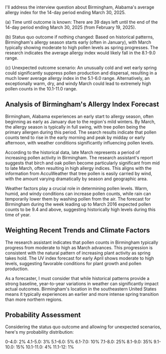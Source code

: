 I'll address the interview question about Birmingham, Alabama's average allergy index for the 14-day period ending March 30, 2025.

(a) Time until outcome is known: There are 39 days left until the end of the 14-day period ending March 30, 2025 (from February 19, 2025).

(b) Status quo outcome if nothing changed: Based on historical patterns, Birmingham's allergy season starts early (often in January), with March typically showing moderate to high pollen levels as spring progresses. The research indicates the average allergy index would likely fall in the 8.1-9.0 range.

(c) Unexpected outcome scenario: An unusually cold and wet early spring could significantly suppress pollen production and dispersal, resulting in a much lower average allergy index in the 5.1-6.0 range. Alternatively, an exceptionally warm, dry, and windy March could lead to extremely high pollen counts in the 10.1-11.0 range.

## Analysis of Birmingham's Allergy Index Forecast

Birmingham, Alabama experiences an early start to allergy season, often beginning as early as January due to the region's mild winters. By March, the allergy season is typically in full swing, with tree pollen being the primary allergen during this period. The search results indicate that pollen counts tend to rise in the early morning and peak by midday or early afternoon, with weather conditions significantly influencing pollen levels.

According to the historical data, late March represents a period of increasing pollen activity in Birmingham. The research assistant's report suggests that birch and oak pollen become particularly significant from mid to late March, often resulting in high allergy indices. This aligns with the information from AccuWeather that tree pollen is easily carried by wind, with the amount varying dramatically by season and geographic area.

Weather factors play a crucial role in determining pollen levels. Warm, humid, and windy conditions can increase pollen counts, while rain can temporarily lower them by washing pollen from the air. The forecast for Birmingham during the week leading up to March 2016 expected pollen counts to be 9.4 and above, suggesting historically high levels during this time of year.

## Weighting Recent Trends and Climate Factors

The research assistant indicates that pollen counts in Birmingham typically progress from moderate to high as March advances. This progression is consistent with the natural pattern of increasing plant activity as spring takes hold. The UV index forecast for early April shows moderate to high levels, suggesting favorable conditions for plant growth and pollen production.

As a forecaster, I must consider that while historical patterns provide a strong baseline, year-to-year variations in weather can significantly impact actual outcomes. Birmingham's location in the southeastern United States means it typically experiences an earlier and more intense spring transition than more northern regions.

## Probability Assessment

Considering the status quo outcome and allowing for unexpected scenarios, here's my probability distribution:

0-4.0: 2%
4.1-5.0: 3%
5.1-6.0: 5%
6.1-7.0: 10%
7.1-8.0: 25%
8.1-9.0: 35%
9.1-10.0: 15%
10.1-11.0: 4%
11.1-12: 1%